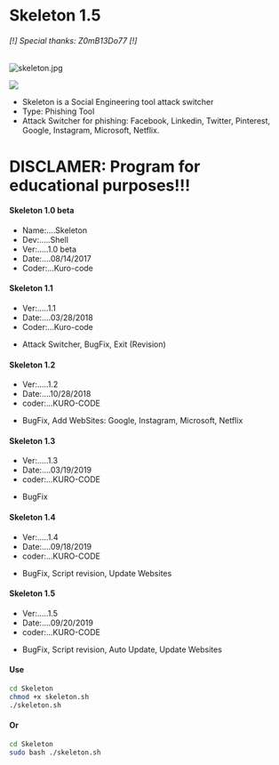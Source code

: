 # Skeleton 1.5
######     [!] Special thanks: Z0mB13Do77 [!]

![skeleton.jpg](https://github.com/KURO-CODE/Skeleton/blob/master/Skeleton.jpg)

![](https://img.shields.io/badge/Skeleton-bash-green.svg)

* Skeleton is a Social Engineering tool attack switcher
* Type: Phishing Tool
* Attack Switcher for phishing: Facebook, Linkedin, Twitter, Pinterest, Google, Instagram, Microsoft, Netflix.

# DISCLAMER: Program for educational purposes!!!

#### Skeleton 1.0 beta
* Name:....Skeleton
* Dev:.....Shell
* Ver:.....1.0 beta
* Date:....08/14/2017
* Coder:...Kuro-code

#### Skeleton 1.1
* Ver:.....1.1
* Date:....03/28/2018
* Coder:...Kuro-code

- Attack Switcher, BugFix, Exit (Revision)

#### Skeleton 1.2
* Ver:.....1.2
* Date:....10/28/2018
* coder:...KURO-CODE

- BugFix, Add WebSites: Google, Instagram, Microsoft, Netflix

#### Skeleton 1.3
* Ver:.....1.3
* Date:....03/19/2019
* coder:...KURO-CODE

- BugFix

#### Skeleton 1.4
* Ver:.....1.4
* Date:....09/18/2019
* coder:...KURO-CODE


- BugFix, Script revision, Update Websites

#### Skeleton 1.5
* Ver:.....1.5
* Date:....09/20/2019
* coder:...KURO-CODE

- BugFix, Script revision, Auto Update, Update Websites

#### Use 
```bash
cd Skeleton
chmod +x skeleton.sh
./skeleton.sh
```
#### Or
```bash
cd Skeleton
sudo bash ./skeleton.sh
```
